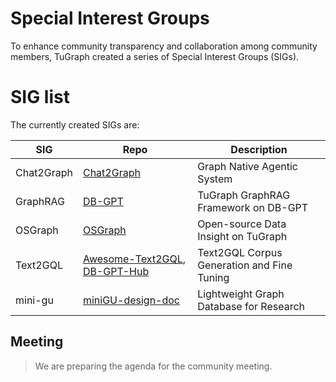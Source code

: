 # Special Interest Groups

To enhance community transparency and collaboration among community members, 
TuGraph created a series of Special Interest Groups (SIGs).

# SIG list

The currently created SIGs are:

| SIG         | Repo                                         | Description                                |
|-------------|----------------------------------------------|--------------------------------------------|
| Chat2Graph  | [Chat2Graph][agent]                          | Graph Native Agentic System                |
| GraphRAG    | [DB-GPT][rag]                                | TuGraph GraphRAG Framework on DB-GPT       | 
| OSGraph     | [OSGraph][osgraph]                           | Open-source Data Insight on TuGraph        |
| Text2GQL    | [Awesome-Text2GQL][sft1], [DB-GPT-Hub][sft2] | Text2GQL Corpus Generation and Fine Tuning |
| mini-gu     | [miniGU-design-doc][mgu]                     | Lightweight Graph Database for Research    |

## Meeting

> We are preparing the agenda for the community meeting.

[agent]: https://github.com/TuGraph-family/chat2graph
[rag]: https://github.com/eosphoros-ai/DB-GPT
[osgraph]: https://github.com/TuGraph-family/OSGraph
[sft1]: https://github.com/TuGraph-family/Awesome-Text2GQL
[sft2]: https://github.com/eosphoros-ai/DB-GPT-Hub
[mgu]: https://github.com/TuGraph-family/miniGU-design-doc


